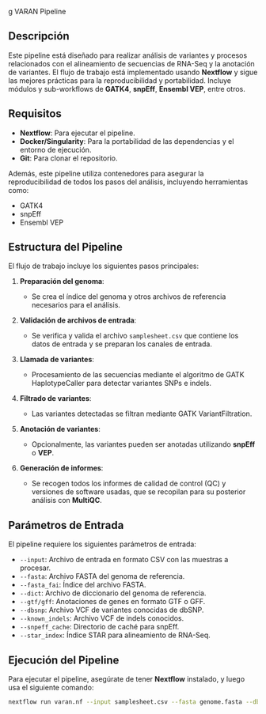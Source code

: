 g VARAN Pipeline

## Descripción
Este pipeline está diseñado para realizar análisis de variantes y procesos relacionados con el alineamiento de secuencias de RNA-Seq y la anotación de variantes. El flujo de trabajo está implementado usando **Nextflow** y sigue las mejores prácticas para la reproducibilidad y portabilidad. Incluye módulos y sub-workflows de **GATK4**, **snpEff**, **Ensembl VEP**, entre otros.

## Requisitos

- **Nextflow**: Para ejecutar el pipeline.
- **Docker/Singularity**: Para la portabilidad de las dependencias y el entorno de ejecución.
- **Git**: Para clonar el repositorio.
  
Además, este pipeline utiliza contenedores para asegurar la reproducibilidad de todos los pasos del análisis, incluyendo herramientas como:

- GATK4
- snpEff
- Ensembl VEP

## Estructura del Pipeline

El flujo de trabajo incluye los siguientes pasos principales:

1. **Preparación del genoma**:
   - Se crea el índice del genoma y otros archivos de referencia necesarios para el análisis.
   
2. **Validación de archivos de entrada**:
   - Se verifica y valida el archivo `samplesheet.csv` que contiene los datos de entrada y se preparan los canales de entrada.

3. **Llamada de variantes**:
   - Procesamiento de las secuencias mediante el algoritmo de GATK HaplotypeCaller para detectar variantes SNPs e indels.

4. **Filtrado de variantes**:
   - Las variantes detectadas se filtran mediante GATK VariantFiltration.

5. **Anotación de variantes**:
   - Opcionalmente, las variantes pueden ser anotadas utilizando **snpEff** o **VEP**.

6. **Generación de informes**:
   - Se recogen todos los informes de calidad de control (QC) y versiones de software usadas, que se recopilan para su posterior análisis con **MultiQC**.

## Parámetros de Entrada

El pipeline requiere los siguientes parámetros de entrada:

- `--input`: Archivo de entrada en formato CSV con las muestras a procesar.
- `--fasta`: Archivo FASTA del genoma de referencia.
- `--fasta_fai`: Índice del archivo FASTA.
- `--dict`: Archivo de diccionario del genoma de referencia.
- `--gtf/gff`: Anotaciones de genes en formato GTF o GFF.
- `--dbsnp`: Archivo VCF de variantes conocidas de dbSNP.
- `--known_indels`: Archivo VCF de indels conocidos.
- `--snpeff_cache`: Directorio de caché para snpEff.
- `--star_index`: Índice STAR para alineamiento de RNA-Seq.

## Ejecución del Pipeline

Para ejecutar el pipeline, asegúrate de tener **Nextflow** instalado, y luego usa el siguiente comando:

```bash
nextflow run varan.nf --input samplesheet.csv --fasta genome.fasta --dbsnp dbsnp.vcf --snpeff_cache snpeff_cache/

